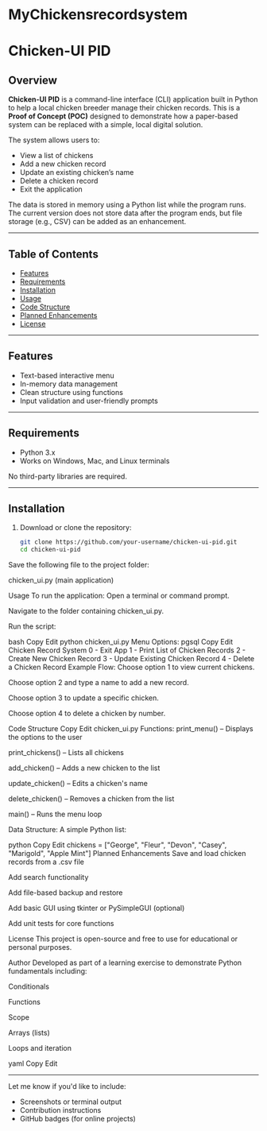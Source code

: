 # MyChickensrecordsystem
# Chicken-UI PID

## Overview

**Chicken-UI PID** is a command-line interface (CLI) application built in Python to help a local chicken breeder manage their chicken records. This is a **Proof of Concept (POC)** designed to demonstrate how a paper-based system can be replaced with a simple, local digital solution.

The system allows users to:
- View a list of chickens
- Add a new chicken record
- Update an existing chicken’s name
- Delete a chicken record
- Exit the application

The data is stored in memory using a Python list while the program runs. The current version does not store data after the program ends, but file storage (e.g., CSV) can be added as an enhancement.

---

## Table of Contents

- [Features](#features)
- [Requirements](#requirements)
- [Installation](#installation)
- [Usage](#usage)
- [Code Structure](#code-structure)
- [Planned Enhancements](#planned-enhancements)
- [License](#license)

---

## Features

- Text-based interactive menu
- In-memory data management
- Clean structure using functions
- Input validation and user-friendly prompts

---

## Requirements

- Python 3.x
- Works on Windows, Mac, and Linux terminals

No third-party libraries are required.

---

## Installation

1. Download or clone the repository:
   ```bash
   git clone https://github.com/your-username/chicken-ui-pid.git
   cd chicken-ui-pid
Save the following file to the project folder:

chicken_ui.py (main application)

Usage
To run the application:
Open a terminal or command prompt.

Navigate to the folder containing chicken_ui.py.

Run the script:

bash
Copy
Edit
python chicken_ui.py
Menu Options:
pgsql
Copy
Edit
Chicken Record System
0 - Exit App
1 - Print List of Chicken Records
2 - Create New Chicken Record
3 - Update Existing Chicken Record
4 - Delete a Chicken Record
Example Flow:
Choose option 1 to view current chickens.

Choose option 2 and type a name to add a new record.

Choose option 3 to update a specific chicken.

Choose option 4 to delete a chicken by number.

Code Structure
Copy
Edit
chicken_ui.py
Functions:
print_menu() – Displays the options to the user

print_chickens() – Lists all chickens

add_chicken() – Adds a new chicken to the list

update_chicken() – Edits a chicken's name

delete_chicken() – Removes a chicken from the list

main() – Runs the menu loop

Data Structure:
A simple Python list:

python
Copy
Edit
chickens = ["George", "Fleur", "Devon", "Casey", "Marigold", "Apple Mint"]
Planned Enhancements
Save and load chicken records from a .csv file

Add search functionality

Add file-based backup and restore

Add basic GUI using tkinter or PySimpleGUI (optional)

Add unit tests for core functions

License
This project is open-source and free to use for educational or personal purposes.

Author
Developed as part of a learning exercise to demonstrate Python fundamentals including:

Conditionals

Functions

Scope

Arrays (lists)

Loops and iteration

yaml
Copy
Edit

---

Let me know if you'd like to include:
- Screenshots or terminal output
- Contribution instructions
- GitHub badges (for online projects)
